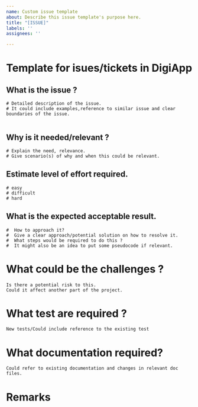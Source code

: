 ```yaml
---
name: Custom issue template
about: Describe this issue template's purpose here.
title: "[ISSUE]"
labels: ''
assignees: ''

---
```


# Template for isues/tickets in DigiApp
##  What is the issue ?


```
# Detailed description of the issue. 
# It could include examples,reference to similar issue and clear boundaries of the issue.


```

## Why is it needed/relevant ?
```
# Explain the need, relevance.
# Give scenario(s) of why and when this could be relevant. 

```
## Estimate level of effort required.

```
# easy
# difficult
# hard

```

## What is the expected acceptable result.

```
#  How to approach it?
#  Give a clear approach/potential solution on how to resolve it.
#  What steps would be required to do this ?
#  It might also be an idea to put some pseudocode if relevant.

```

# What could be the challenges ? 

```
Is there a potential risk to this. 
Could it affect another part of the project. 
```

# What test are required ?

`New tests/Could include reference to the existing test`

# What documentation required?

`Could refer to existing documentation and changes in relevant doc files.`

# Remarks
